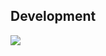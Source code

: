## Development
<img src="https://img.shields.io/badge/node.js-%23339933.svg?&style=for-the-badge&logo=node.js&logoColor=white" />

<!--
**Nasangjoon/Nasangjoon** is a ✨ _special_ ✨ repository because its `README.md` (this file) appears on your GitHub profile.

Here are some ideas to get you started:

<img src="https://img.shields.io/badge/node.js-%23339933.svg?&style=for-the-badge&logo=node.js&logoColor=white" />
